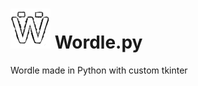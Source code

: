 # ![alt text](https://github.com/Aleks-Zielinski/Wordle.py/blob/main/assetsForReadme/icon64w.png "Icon")   Wordle.py
 Wordle made in Python with custom tkinter
